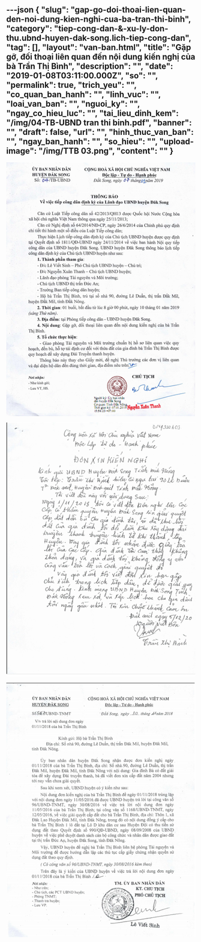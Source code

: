 ---json
{
    "slug": "gap-go-doi-thoai-lien-quan-den-noi-dung-kien-nghi-cua-ba-tran-thi-binh",
    "category": "tiep-cong-dan-&-xu-ly-don-thu.ubnd-huyen-dak-song.lich-tiep-cong-dan",
    "tag": [],
    "layout": "van-ban.html",
    "title": "Gặp gỡ, đối thoại liên quan đến nội dung kiến nghị của bà Trần Thị Bình",
    "description": "",
    "date": "2019-01-08T03:11:00.000Z",
    "so": "",
    "permalink": true,
    "trich_yeu": "",
    "co_quan_ban_hanh": "",
    "linh_vuc": "",
    "loai_van_ban": "",
    "nguoi_ky": "",
    "ngay_co_hieu_luc": "",
    "tai_lieu_dinh_kem": "/img/04-TB-UBND tran thi binh.pdf",
    "banner": "",
    "draft": false,
    "url": "",
    "hinh_thuc_van_ban": "",
    "ngay_ban_hanh": "",
    "so_hieu": "",
    "upload-image": "/img/TTB 03.png",
    "__content__": ""
}
---
<p><img alt="" src="/img/TTB 01.png" /></p>

<p><img alt="" src="/img/TTB 02.png" /></p>

<p><img alt="" src="/img/TTB 03.png" /></p>
